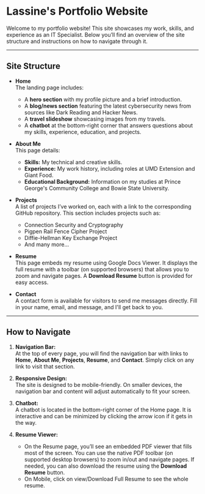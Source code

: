 # Lassine's Portfolio Website

Welcome to my portfolio website! This site showcases my work, skills, and experience as an IT Specialist. Below you’ll find an overview of the site structure and instructions on how to navigate through it.

---

## Site Structure

- **Home**  
  The landing page includes:
  - A **hero section** with my profile picture and a brief introduction.
  - A **blog/news section** featuring the latest cybersecurity news from sources like Dark Reading and Hacker News.
  - A **travel slideshow** showcasing images from my travels.
  - A **chatbot** at the bottom-right corner that answers questions about my skills, experience, education, and projects.

- **About Me**  
  This page details:
  - **Skills:** My technical and creative skills.
  - **Experience:** My work history, including roles at UMD Extension and Giant Food.
  - **Educational Background:** Information on my studies at Prince George's Community College and Bowie State University.

- **Projects**  
  A list of projects I’ve worked on, each with a link to the corresponding GitHub repository. This section includes projects such as:
  - Connection Security and Cryptography
  - Pigpen Rail Fence Cipher Project
  - Diffie-Hellman Key Exchange Project
  - And many more…

- **Resume**  
  This page embeds my resume using Google Docs Viewer. It displays the full resume with a toolbar (on supported browsers) that allows you to zoom and navigate pages. A **Download Resume** button is provided for easy access.

- **Contact**  
  A contact form is available for visitors to send me messages directly. Fill in your name, email, and message, and I'll get back to you.

---

## How to Navigate

1. **Navigation Bar:**  
   At the top of every page, you will find the navigation bar with links to **Home**, **About Me**, **Projects**, **Resume**, and **Contact**. Simply click on any link to visit that section.

2. **Responsive Design:**  
   The site is designed to be mobile-friendly. On smaller devices, the navigation bar and content will adjust automatically to fit your screen.

3. **Chatbot:**  
   A chatbot is located in the bottom-right corner of the Home page. It is interactive and can be minimized by clicking the arrow icon if it gets in the way.

4. **Resume Viewer:**  
   - On the Resume page, you’ll see an embedded PDF viewer that fills most of the screen. You can use the native PDF toolbar (on supported desktop browsers) to zoom in/out and navigate pages. If needed, you can also download the resume using the **Download Resume** button.
   - On Mobile, click on view/Download Full Resume to see the whole resume. 

